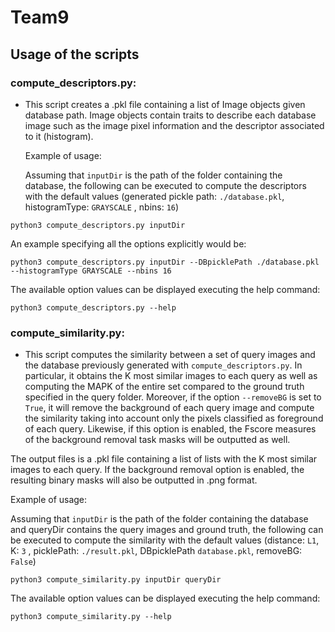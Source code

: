 # Team9
## Usage of the scripts 
### compute_descriptors.py: 
- This script creates a .pkl file containing a list of Image objects given database path. Image objects contain traits to describe each database image such as the image pixel information and the descriptor associated to it (histogram).

  Example of usage:

  Assuming that `inputDir` is the path of the folder containing the database, the following can be executed to compute the descriptors with the default values (generated pickle path: `./database.pkl`, histogramType: `GRAYSCALE` , nbins: `16`)

```
python3 compute_descriptors.py inputDir 
```
  An example specifying all the options explicitly would be:
```
python3 compute_descriptors.py inputDir --DBpicklePath ./database.pkl --histogramType GRAYSCALE --nbins 16
```
The available option values can be displayed executing the help command:
```
python3 compute_descriptors.py --help
```

### compute_similarity.py: 
- This script computes the similarity between a set of query images and the database previously generated with ``compute_descriptors.py``. In particular, it  obtains the K most similar images to each query as well as computing the MAPK of the entire set compared to the ground truth specified in the query folder. Moreover, if the option `--removeBG` is set to `True`, it will remove the background of each query image and compute the similarity taking into account only the pixels classified as foreground of each query. Likewise, if this option is enabled, the Fscore measures of the background removal task masks will be outputted as well.

The output files is a .pkl file containing a list of lists with the K most similar images to each query. If the background removal option is enabled, the resulting binary masks will also be outputted in .png format.

  Example of usage:

  Assuming that `inputDir` is the path of the folder containing the database and queryDir contains the query images and ground truth, the following can be executed to compute the similarity with the default values (distance: `L1`, K: `3` , picklePath: `./result.pkl`, DBpicklePath `database.pkl`, removeBG: `False`)

```
python3 compute_similarity.py inputDir queryDir 
```
The available option values can be displayed executing the help command:
```
python3 compute_similarity.py --help
```
